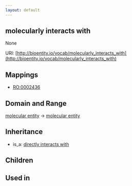 ```yaml
---
layout: default
---
```


## molecularly interacts with


None

URI: [http://bioentity.io/vocab/molecularly_interacts_with](http://bioentity.io/vocab/molecularly_interacts_with)
## Mappings

 * [RO:0002436](http://purl.obolibrary.org/obo/RO_0002436)

## Domain and Range

[molecular entity](MolecularEntity.html) -> [molecular entity](MolecularEntity.html)

## Inheritance

 *  is_a: [directly interacts with](directly_interacts_with.html)

## Children


## Used in

